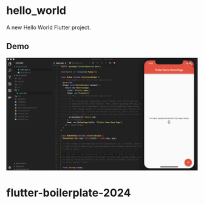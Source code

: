 # hello_world

A new Hello World Flutter project.

## Demo

![](/screenshots/demo.png)
# flutter-boilerplate-2024
